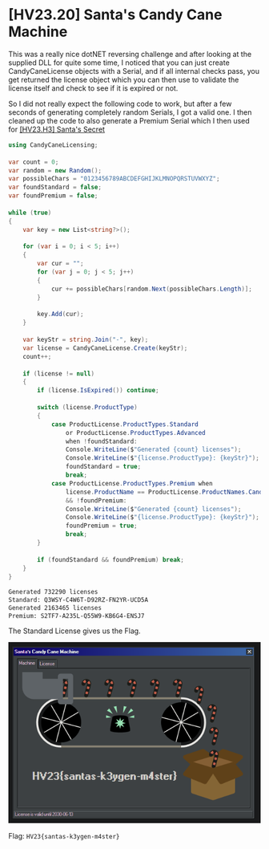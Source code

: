 # [HV23.20] Santa's Candy Cane Machine

This was a really nice dotNET reversing challenge and after looking at the supplied DLL for quite some time, I noticed that you can just create CandyCaneLicense objects with a Serial, and if all internal checks pass, you get returned the license object which you can then use to validate the license itself and check to see if it is expired or not. 

So I did not really expect the following code to work, but after a few seconds of generating completely random Serials, I got a valid one. I then cleaned up the code to also generate a Premium Serial which I then used for [[HV23.H3] Santa's Secret](../H3/)

```c#
using CandyCaneLicensing;

var count = 0;
var random = new Random();
var possibleChars = "0123456789ABCDEFGHIJKLMNOPQRSTUVWXYZ";
var foundStandard = false;
var foundPremium = false;

while (true)
{
    var key = new List<string?>();

    for (var i = 0; i < 5; i++)
    {
        var cur = "";
        for (var j = 0; j < 5; j++)
        {
            cur += possibleChars[random.Next(possibleChars.Length)];
        }

        key.Add(cur);
    }

    var keyStr = string.Join("-", key);
    var license = CandyCaneLicense.Create(keyStr);
    count++;

    if (license != null)
    {
        if (license.IsExpired()) continue;
        
        switch (license.ProductType)
        {
            case ProductLicense.ProductTypes.Standard 
                or ProductLicense.ProductTypes.Advanced
                when !foundStandard:
                Console.WriteLine($"Generated {count} licenses");
                Console.WriteLine($"{license.ProductType}: {keyStr}");
                foundStandard = true;
                break;
            case ProductLicense.ProductTypes.Premium when
                license.ProductName == ProductLicense.ProductNames.CandyCaneMachine2000
                && !foundPremium:
                Console.WriteLine($"Generated {count} licenses");
                Console.WriteLine($"{license.ProductType}: {keyStr}");
                foundPremium = true;
                break;
        }
        
        if (foundStandard && foundPremium) break;
    }
}
```

```
Generated 732290 licenses
Standard: Q3WSY-C4W6T-D92RZ-FN2YR-UCD5A
Generated 2163465 licenses
Premium: S2TF7-A235L-Q55W9-KB6G4-ENSJ7
```

The Standard License gives us the Flag.

![flag](flag.png)

Flag: `HV23{santas-k3ygen-m4ster}`